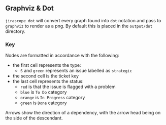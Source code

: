 ## Graphviz & Dot

`jirascope dot` will convert every graph found into `dot` notation and pass to `graphviz` to render as a png.  By
default this is placed in the `output/dot` directory.

### Key

Nodes are formatted in accordance with the following:

  * the first cell represents the type:
    * `S` and `green` represents an issue labelled as `strategic`
  * the second cell is the ticket key
  * the last cell represents the status:
    * `red` is that the issue is flagged with a problem
    * `blue` is `To Do` category
    * `orange` is `In Progress` category
    * `green` is `Done` category

Arrows show the direction of a dependency, with the arrow head being on the side of the descendant.
